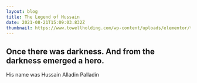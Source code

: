 ```yaml
---
layout: blog
title: The Legend of Hussain
date: 2021-08-21T15:09:03.832Z
thumbnail: https://www.towellholding.com/wp-content/uploads/elementor/thumbs/hussain-jawad-oe8jf8hvfyquw95s2cibbqkr6lmerfymiczxfw8e7i.jpg
---
```

## Once there was darkness. And from the darkness emerged a hero.

His name was Hussain Alladin Palladin
